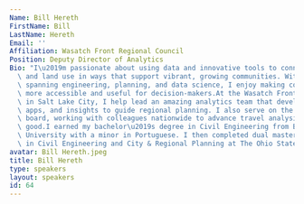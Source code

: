 ```yaml
---
Name: Bill Hereth
FirstName: Bill
LastName: Hereth
Email: ''
Affiliation: Wasatch Front Regional Council
Position: Deputy Director of Analytics
Bio: "I\u2019m passionate about using data and innovative tools to connect transportation\
  \ and land use in ways that support vibrant, growing communities. With experience\
  \ spanning engineering, planning, and data science, I enjoy making complex analysis\
  \ more accessible and useful for decision-makers.At the Wasatch Front Regional Council\
  \ in Salt Lake City, I help lead an amazing analytics team that develops models,\
  \ apps, and insights to guide regional planning. I also serve on the Zephyr Foundation\
  \ board, working with colleagues nationwide to advance travel analysis for the public\
  \ good.I earned my bachelor\u2019s degree in Civil Engineering from Brigham Young\
  \ University with a minor in Portuguese. I then completed dual master\u2019s degrees\
  \ in Civil Engineering and City & Regional Planning at The Ohio State University."
avatar: Bill Hereth.jpeg
title: Bill Hereth
type: speakers
layout: speakers
id: 64
---
```

